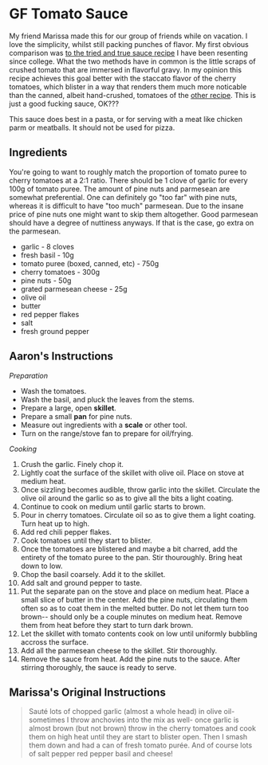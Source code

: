 # GF Tomato Sauce

My friend Marissa made this for our group of friends while on vacation. I love the simplicity, whilst still packing punches of flavor. My first obvious comparison was [to the tried and true sauce recipe](https://archive.ph/pmsDK) I have been resenting since college. What the two methods have in common is the little scraps of crushed tomato that are immersed in flavorful gravy. In my opinion this recipe achieves this goal better with the staccato flavor of the cherry tomatoes, which blister in a way that renders them much more noticable than the canned, albeit hand-crushed, tomatoes of the [other recipe](https://archive.ph/pmsDK). This is just a good fucking sauce, OK???

This sauce does best in a pasta, or for serving with a meat like chicken parm or meatballs. It should not be used for pizza.

## Ingredients

You're going to want to roughly match the proportion of tomato puree to cherry tomatoes at a 2:1 ratio. There should be 1 clove of garlic for every 100g of tomato puree. The amount of pine nuts and parmesean are somewhat preferential. One can definitely go "too far" with pine nuts, whereas it is difficult to have "too much" parmesean. Due to the insane price of pine nuts one might want to skip them altogether. Good parmesean should have a degree of nuttiness anyways. If that is the case, go extra on the parmesean.

- garlic - 8 cloves
- fresh basil - 10g
- tomato puree (boxed, canned, etc) - 750g
- cherry tomatoes - 300g
- pine nuts - 50g
- grated parmesean cheese - 25g
- olive oil
- butter
- red pepper flakes
- salt
- fresh ground pepper

## Aaron's Instructions

*Preparation*
- Wash the tomatoes.
- Wash the basil, and pluck the leaves from the stems.
- Prepare a large, open **skillet**.
- Prepare a small **pan** for pine nuts.
- Measure out ingredients with a **scale** or other tool.
- Turn on the range/stove fan to prepare for oil/frying.

*Cooking*
1. Crush the garlic. Finely chop it.
2. Lightly coat the surface of the skillet with olive oil. Place on stove at medium heat.
3. Once sizzling becomes audible, throw garlic into the skillet. Circulate the olive oil around the garlic so as to give all the bits a light coating.
4. Continue to cook on medium until garlic starts to brown.
5. Pour in cherry tomatoes. Circulate oil so as to give them a light coating. Turn heat up to high.
6. Add red chili pepper flakes.
7. Cook tomatoes until they start to blister.
8. Once the tomatoes are blistered and maybe a bit charred, add the entirety of the tomato puree to the pan. Stir thouroughly. Bring heat down to low.
9. Chop the basil coarsely. Add it to the skillet.
10. Add salt and ground pepper to taste.
11. Put the separate pan on the stove and place on medium heat. Place a small slice of butter in the center. Add the pine nuts, circulating them often so as to coat them in the melted butter. Do not let them turn too brown-- should only be a couple minutes on medium heat. Remove them from heat before they start to turn dark brown.
12. Let the skillet with tomato contents cook on low until uniformly bubbling accross the surface.
13. Add all the parmesean cheese to the skillet. Stir thoroughly.
14. Remove the sauce from heat. Add the pine nuts to the sauce. After stirring thoroughly, the sauce is ready to serve.


## Marissa's Original Instructions

> Sauté lots of chopped garlic (almost a whole head) in olive oil- sometimes I throw anchovies into the mix as well- once garlic is almost brown (but not brown) throw in the cherry tomatoes and cook them on high heat until they are start to blister open. Then I smash them down and had a can of fresh tomato purée. And of course lots of salt pepper red pepper basil and cheese!